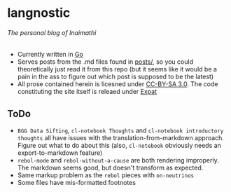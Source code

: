 # langnostic
###### The personal blog of Inaimathi

- Currently written in [Go](http://golang.org/)
- Serves posts from the .md files found in [posts/](https://github.com/Inaimathi/langnostic/tree/master/posts/), so you could theoretically just read it from this repo (but it seems like it would be a pain in the ass to figure out which post is supposed to be the latest)
- All prose contained herein is licesned under [CC-BY-SA 3.0](http://creativecommons.org/licenses/by-sa/3.0/). The code constituting the site itself is releaed under [Expat](http://directory.fsf.org/wiki/License:Expat)

## ToDo

- `BGG Data Sifting`, `cl-notebook Thoughts` and `cl-notebook introductory thoughts` all have issues with the translation-from-markdown approach. Figure out what to do about this (also, `cl-notebook` obviously needs an export-to-markdown feature)
- `rebol-mode` and `rebol-without-a-cause` are both rendering improperly. The markdown seems good, but doesn't transform as expected.
- Same markup problem as the `rebol` pieces with `on-neutrinos`
- Some files have mis-formatted footnotes
